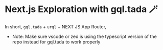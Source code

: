 # Next.js Exploration with gql.tada 🪄

In short, `gql.tada` + `urql` + NEXT JS App Router,

- Note: Make sure vscode or zed is using the typescript version of the repo instead for gql.tada to work properly